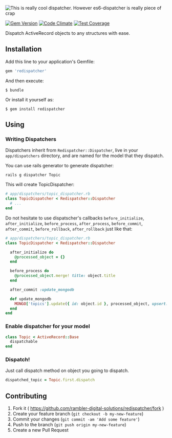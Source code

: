 ![This is really cool dispatcher. However es6-dispatcher is really piece of crap](https://zhf.io/raw/p8IRct)

[![Gem Version](https://badge.fury.io/rb/redispatcher.svg)](http://badge.fury.io/rb/redispatcher)
[![Code Climate](https://codeclimate.com/github/rambler-digital-solutions/redispatcher/badges/gpa.svg)](https://codeclimate.com/github/rambler-digital-solutions/redispatcher)
[![Test Coverage](https://codeclimate.com/github/rambler-digital-solutions/redispatcher/badges/coverage.svg)](https://codeclimate.com/github/rambler-digital-solutions/redispatcher)

Dispatch ActiveRecord objects to any structures with ease.

## Installation

Add this line to your application's Gemfile:

```ruby
gem 'redispatcher'
```

And then execute:

    $ bundle

Or install it yourself as:

    $ gem install redispatcher

## Using

### Writing Dispatchers

Dispatchers inherit from `Redispatcher::Dispatcher`, live in your `app/dispatchers` directory, and are named for the model that they dispatch.

You can use rails generator to generate dispatcher:

```
rails g dispatcher Topic
```

This will create TopicDispatcher:

```ruby
# app/dispatchers/topic_dispatcher.rb
class TopicDispatcher < Redispatcher::Dispatcher
  # ...
end
```

Do not hesitate to use dispatscher's callbacks `before_initialize`, `after_initialize`, `before_process`, `after_process`, `before_commit`, `after_commit`, `before_rollback`, `after_rollback` just like that:

```ruby
# app/dispatchers/topic_dispatcher.rb
class TopicDispatcher < Redispatcher::Dispatcher

  after_initialize do
    @processed_object = {}
  end

  before_process do
    @processed_object.merge! title: object.title
  end

  after_commit :update_mongodb

  def update_mongodb
    MONGO['topics'].update({ id: object.id }, processed_object, upsert: true)
  end
end
```

### Enable dispatcher for your model

```ruby
class Topic < ActiveRecord::Base
  dispatchable
end
```

### Dispatch!

Just call dispatch method on object you going to dispatch.

```ruby
dispatched_topic = Topic.first.dispatch
```

## Contributing

1. Fork it ( https://github.com/rambler-digital-solutions/redispatcher/fork )
2. Create your feature branch (`git checkout -b my-new-feature`)
3. Commit your changes (`git commit -am 'Add some feature'`)
4. Push to the branch (`git push origin my-new-feature`)
5. Create a new Pull Request
